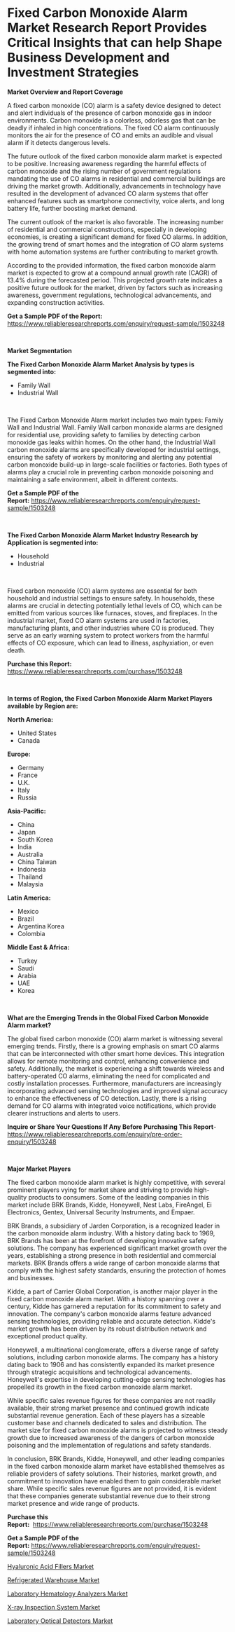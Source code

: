 <p><h1>Fixed Carbon Monoxide Alarm Market Research Report Provides Critical Insights that can help Shape Business Development and Investment Strategies</h1></p><p><strong>Market Overview and Report Coverage</strong></p>
<p><p>A fixed carbon monoxide (CO) alarm is a safety device designed to detect and alert individuals of the presence of carbon monoxide gas in indoor environments. Carbon monoxide is a colorless, odorless gas that can be deadly if inhaled in high concentrations. The fixed CO alarm continuously monitors the air for the presence of CO and emits an audible and visual alarm if it detects dangerous levels.</p><p>The future outlook of the fixed carbon monoxide alarm market is expected to be positive. Increasing awareness regarding the harmful effects of carbon monoxide and the rising number of government regulations mandating the use of CO alarms in residential and commercial buildings are driving the market growth. Additionally, advancements in technology have resulted in the development of advanced CO alarm systems that offer enhanced features such as smartphone connectivity, voice alerts, and long battery life, further boosting market demand.</p><p>The current outlook of the market is also favorable. The increasing number of residential and commercial constructions, especially in developing economies, is creating a significant demand for fixed CO alarms. In addition, the growing trend of smart homes and the integration of CO alarm systems with home automation systems are further contributing to market growth.</p><p>According to the provided information, the fixed carbon monoxide alarm market is expected to grow at a compound annual growth rate (CAGR) of 13.4% during the forecasted period. This projected growth rate indicates a positive future outlook for the market, driven by factors such as increasing awareness, government regulations, technological advancements, and expanding construction activities.</p></p>
<p><strong>Get a Sample PDF of the Report:</strong> <a href="https://www.reliableresearchreports.com/enquiry/request-sample/1503248">https://www.reliableresearchreports.com/enquiry/request-sample/1503248</a></p>
<p>&nbsp;</p>
<p><strong>Market Segmentation</strong></p>
<p><strong>The Fixed Carbon Monoxide Alarm Market Analysis by types is segmented into:</strong></p>
<p><ul><li>Family Wall</li><li>Industrial Wall</li></ul></p>
<p>&nbsp;</p>
<p><p>The Fixed Carbon Monoxide Alarm market includes two main types: Family Wall and Industrial Wall. Family Wall carbon monoxide alarms are designed for residential use, providing safety to families by detecting carbon monoxide gas leaks within homes. On the other hand, the Industrial Wall carbon monoxide alarms are specifically developed for industrial settings, ensuring the safety of workers by monitoring and alerting any potential carbon monoxide build-up in large-scale facilities or factories. Both types of alarms play a crucial role in preventing carbon monoxide poisoning and maintaining a safe environment, albeit in different contexts.</p></p>
<p><strong>Get a Sample PDF of the Report:</strong>&nbsp;<a href="https://www.reliableresearchreports.com/enquiry/request-sample/1503248">https://www.reliableresearchreports.com/enquiry/request-sample/1503248</a></p>
<p>&nbsp;</p>
<p><strong>The Fixed Carbon Monoxide Alarm Market Industry Research by Application is segmented into:</strong></p>
<p><ul><li>Household</li><li>Industrial</li></ul></p>
<p>&nbsp;</p>
<p><p>Fixed carbon monoxide (CO) alarm systems are essential for both household and industrial settings to ensure safety. In households, these alarms are crucial in detecting potentially lethal levels of CO, which can be emitted from various sources like furnaces, stoves, and fireplaces. In the industrial market, fixed CO alarm systems are used in factories, manufacturing plants, and other industries where CO is produced. They serve as an early warning system to protect workers from the harmful effects of CO exposure, which can lead to illness, asphyxiation, or even death.</p></p>
<p><strong>Purchase this Report:</strong>&nbsp; <a href="https://www.reliableresearchreports.com/purchase/1503248">https://www.reliableresearchreports.com/purchase/1503248</a></p>
<p>&nbsp;</p>
<p><strong>In terms of Region, the Fixed Carbon Monoxide Alarm Market Players available by Region are:</strong></p>
<p>
    <p> <strong> North America: </strong>
        <ul>
            <li>United States</li>
            <li>Canada</li>
        </ul>
        </p> 
    <p> <strong> Europe: </strong>
        <ul>
            <li>Germany</li>
            <li>France</li>
            <li>U.K.</li>
            <li>Italy</li>
            <li>Russia</li>
        </ul>
        </p> 
    <p> <strong> Asia-Pacific: </strong>
        <ul>
            <li>China</li>
            <li>Japan</li>
            <li>South Korea</li>
            <li>India</li>
            <li>Australia</li>
            <li>China Taiwan</li>
            <li>Indonesia</li>
            <li>Thailand</li>
            <li>Malaysia</li>
        </ul>
        </p> 
    <p> <strong> Latin America: </strong>
        <ul>
            <li>Mexico</li>
            <li>Brazil</li>
            <li>Argentina Korea</li>
            <li>Colombia</li>
        </ul>
        </p> 
    <p> <strong> Middle East & Africa: </strong>
        <ul>
            <li>Turkey</li>
            <li>Saudi</li>
            <li>Arabia</li>
            <li>UAE</li>
            <li>Korea</li>
        </ul>
    </p>
    </p>
<p>&nbsp;</p>
<p><strong>What are the Emerging Trends in the Global Fixed Carbon Monoxide Alarm market?</strong></p>
<p><p>The global fixed carbon monoxide (CO) alarm market is witnessing several emerging trends. Firstly, there is a growing emphasis on smart CO alarms that can be interconnected with other smart home devices. This integration allows for remote monitoring and control, enhancing convenience and safety. Additionally, the market is experiencing a shift towards wireless and battery-operated CO alarms, eliminating the need for complicated and costly installation processes. Furthermore, manufacturers are increasingly incorporating advanced sensing technologies and improved signal accuracy to enhance the effectiveness of CO detection. Lastly, there is a rising demand for CO alarms with integrated voice notifications, which provide clearer instructions and alerts to users.</p></p>
<p><strong>Inquire or Share Your Questions If Any Before Purchasing This Report</strong>- <a href="https://www.reliableresearchreports.com/enquiry/pre-order-enquiry/1503248">https://www.reliableresearchreports.com/enquiry/pre-order-enquiry/1503248</a></p>
<p>&nbsp;</p>
<p><strong>Major Market Players</strong></p>
<p><p>The fixed carbon monoxide alarm market is highly competitive, with several prominent players vying for market share and striving to provide high-quality products to consumers. Some of the leading companies in this market include BRK Brands, Kidde, Honeywell, Nest Labs, FireAngel, Ei Electronics, Gentex, Universal Security Instruments, and Empaer.</p><p>BRK Brands, a subsidiary of Jarden Corporation, is a recognized leader in the carbon monoxide alarm industry. With a history dating back to 1969, BRK Brands has been at the forefront of developing innovative safety solutions. The company has experienced significant market growth over the years, establishing a strong presence in both residential and commercial markets. BRK Brands offers a wide range of carbon monoxide alarms that comply with the highest safety standards, ensuring the protection of homes and businesses.</p><p>Kidde, a part of Carrier Global Corporation, is another major player in the fixed carbon monoxide alarm market. With a history spanning over a century, Kidde has garnered a reputation for its commitment to safety and innovation. The company's carbon monoxide alarms feature advanced sensing technologies, providing reliable and accurate detection. Kidde's market growth has been driven by its robust distribution network and exceptional product quality.</p><p>Honeywell, a multinational conglomerate, offers a diverse range of safety solutions, including carbon monoxide alarms. The company has a history dating back to 1906 and has consistently expanded its market presence through strategic acquisitions and technological advancements. Honeywell's expertise in developing cutting-edge sensing technologies has propelled its growth in the fixed carbon monoxide alarm market.</p><p>While specific sales revenue figures for these companies are not readily available, their strong market presence and continued growth indicate substantial revenue generation. Each of these players has a sizeable customer base and channels dedicated to sales and distribution. The market size for fixed carbon monoxide alarms is projected to witness steady growth due to increased awareness of the dangers of carbon monoxide poisoning and the implementation of regulations and safety standards.</p><p>In conclusion, BRK Brands, Kidde, Honeywell, and other leading companies in the fixed carbon monoxide alarm market have established themselves as reliable providers of safety solutions. Their histories, market growth, and commitment to innovation have enabled them to gain considerable market share. While specific sales revenue figures are not provided, it is evident that these companies generate substantial revenue due to their strong market presence and wide range of products.</p></p>
<p><strong>Purchase this Report:</strong>&nbsp;&nbsp;<a href="https://www.reliableresearchreports.com/purchase/1503248">https://www.reliableresearchreports.com/purchase/1503248</a></p>
<p></p>
<p><strong>Get a Sample PDF of the Report:</strong>&nbsp;<a href="https://www.reliableresearchreports.com/enquiry/request-sample/1503248">https://www.reliableresearchreports.com/enquiry/request-sample/1503248</a></p>
<p><p><a href="https://medium.com/@dessiefadel/hyaluronic-acid-fillers-market-size-cagr-trends-2024-2030-a92d31ad8504">Hyaluronic Acid Fillers Market</a></p><p><a href="https://medium.com/@christianhunter987/refrigerated-warehouse-market-size-growth-forecast-2023-2030-a7e0d7ebdcd4">Refrigerated Warehouse Market</a></p><p><a href="https://github.com/ruslanpoljakovrd177/Market-Research-Report-List-1/blob/main/laboratory-hematology-analyzers-market.md">Laboratory Hematology Analyzers Market</a></p><p><a href="https://www.linkedin.com/pulse/x-ray-inspection-system-market-challenges-opportunities-growth/">X-ray Inspection System Market</a></p><p><a href="https://github.com/grishafomin4852/Market-Research-Report-List-1/blob/main/laboratory-optical-detectors-market.md">Laboratory Optical Detectors Market</a></p></p>